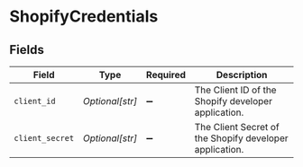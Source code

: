 # ShopifyCredentials


## Fields

| Field                                                   | Type                                                    | Required                                                | Description                                             |
| ------------------------------------------------------- | ------------------------------------------------------- | ------------------------------------------------------- | ------------------------------------------------------- |
| `client_id`                                             | *Optional[str]*                                         | :heavy_minus_sign:                                      | The Client ID of the Shopify developer application.     |
| `client_secret`                                         | *Optional[str]*                                         | :heavy_minus_sign:                                      | The Client Secret of the Shopify developer application. |